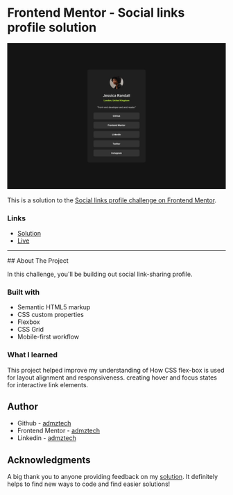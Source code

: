 # Frontend Mentor - Social links profile solution

<img src="https://github.com/admztech/social-links-profile-main/blob/main/design/destkop-design.jpg">

This is a solution to the [Social links profile challenge on Frontend Mentor](https://www.frontendmentor.io/challenges/social-links-profile-UG32l9m6dQ).

### Links

-  [Solution](https://www.frontendmentor.io/solutions/sociallinksprofilemain-YaOdKJ9Ch6)
- [Live](https://admztech.github.io/social-links-profile-main/)

<hr>
## About The Project

In this challenge, you'll be building out social link-sharing profile.

### Built with

- Semantic HTML5 markup
- CSS custom properties
- Flexbox
- CSS Grid
- Mobile-first workflow

### What I learned

This project helped improve my understanding of How CSS flex-box is used for layout alignment and responsiveness. creating hover and focus states for interactive link elements.

<!-- ### Useful resources

- [Example resource 1](https://www.example.com) - This helped me for XYZ reason. I really liked this pattern and will use it going forward.
- [Example resource 2](https://www.example.com) - This is an amazing article which helped me finally understand XYZ. I'd recommend it to anyone still learning this concept. -->

## Author

- Github - [admztech](https://github.com/admztech)
- Frontend Mentor - [admztech](https://www.frontendmentor.io/profile/yourusername)
- Linkedin - [admztech](https://www.linkedin.com/in/admztech/)

## Acknowledgments

A big thank you to anyone providing feedback on my <a href="https://www.frontendmentor.io/challenges/four-card-feature-section-weK1eFYK/hub" target="_blank">solution</a>. It definitely helps to find new ways to code and find easier solutions!